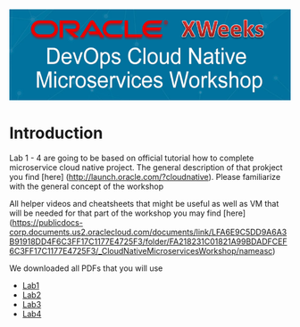 ![](../common/images/header.png)

# Introduction #

Lab 1 - 4 are going to be based on official tutorial how to complete microservice cloud native project. 
The general description of that prokject you find [here] (http://launch.oracle.com/?cloudnative). Please familiarize with the general concept of the workshop

All helper videos and cheatsheets that might be useful as well as VM that will be needed for that part of the workshop you may find [here] (https://publicdocs-corp.documents.us2.oraclecloud.com/documents/link/LFA6E9C5DD9A6A3B91918DD4F6C3FF17C1177E4725F3/folder/FA218231C01821A99BDADFCEF6C3FF17C1177E4725F3/_CloudNativeMicroservicesWorkshop/nameasc)

We downloaded all PDFs that you will use

+ [Lab1](CloudWorkshop_CloudNative_100_v1.3.pdf)
+ [Lab2](CloudWorkshop_CloudNative_200_v1.3.pdf)
+ [Lab3](CloudWorkshop_CloudNative_300_v1.3.pdf)
+ [Lab4](CloudWorkshop_CloudNative_400_v1.3.pdf)

